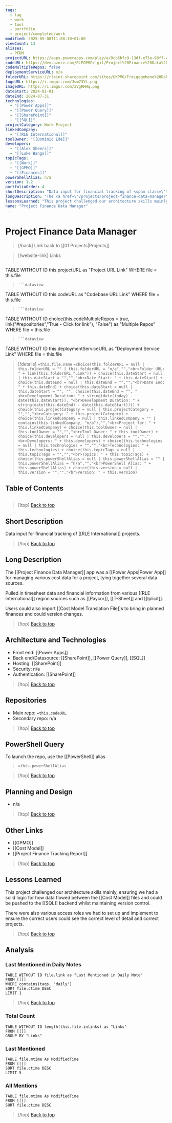 ```yaml
---
tags:
  - tag
  - work
  - tool
  - portfolio
  - project/completed/work
modified: 2025-09-08T11:08:10+01:00
viewCount: 13
aliases:
  - PFDM
projectURL: https://apps.powerapps.com/play/e/9cb5bfc9-13df-e75e-98ff-a4782f9d0f48/a/2f37da68-ee87-4e33-854b-8598826a866f?tenantId=6422ff1a-f3b5-4450-9230-ad4241884bf4&hint=d7be4b55-aa62-4dec-8fe2-a4738bd94489&sourcetime=1707918756797
codeURL: https://dev.azure.com/RLEGPMO/_git/Project%20Finance%20Data%20Manager
codeMultipleRepos: false
deploymentServiceURL: n/a
folderURL: https://rleint.sharepoint.com/sites/UKPMO/Freigegebene%20Dokumente/Forms/AllItems.aspx?id=%2Fsites%2FUKPMO%2FFreigegebene%20Dokumente%2FGeneral%2FTools%2FProject%20Finance%20Data%20Manager&viewid=5f4536b9%2D13eb%2D4e4d%2Dbf13%2D48ab749b5169
logoURL: https://i.imgur.com/Jsm73YL.png
imageURL: https://i.imgur.com/aVgRHHq.png
dateStart: 2024-01-01
dateEnd: 2024-07-31
technologies:
  - "[[Power Apps]]"
  - "[[Power Query]]"
  - "[[SharePoint]]"
  - "[[SQL]]"
projectCategory: Work Project
linkedCompany:
  - "[[RLE International]]"
toolOwner: "[[Dominic Ede]]"
developers:
  - "[[Alex Sheers]]"
  - "[[Luke Bangs]]"
topicTags:
  - "[[Work]]"
  - "[[GPMO]]"
  - "[[Finances]]"
powerShellAlias: n/a
version: 1.2
portfolioOrder: 4
shortDescription: "Data input for financial tracking of <span class=\"theme-link\">RLE International</span> projects."
longDescription: "The <a href=\"/projects/project-finance-data-manager\" class=\"theme-link\">Project Finance Data Manager</a> app was a <span class=\"theme-link\">Power App</span> for managing various cost data for a project, tying together several data sources.<br><br>Pulled in timesheet data and financial information from various <span class=\"theme-link\">RLE International</span> region sources such as <span class=\"theme-link\">Paycor</span>, <span class=\"theme-link\">T-Sheet</span> and <span class=\"theme-link\">Iplicit</span>.<br><br>Users could also import <a href=\"/projects/cost-model-translation-file\" class=\"theme-link\">Cost Model Translation File</a>s to bring in planned finances and could version changes."
lessonsLearned: "This project challenged our architecture skills mainly, ensuring we had a solid logic for how data flowed between the <a href=\"/projects/cost-model\" class=\"theme-link\">Cost Model</a> files and could be pushed to the <span class=\"theme-link\">SQL</span> backend whilst maintaining version control.<br><br>There were also various access roles we had to set up and implement to ensure the correct users could see the correct level of detail and correct projects."
name: "Project Finance Data Manager"
---
```

# Project Finance Data Manager

> [!back] Link back to [[01 Projects|Projects]]

>[!website-link] Links
> ```dataview
TABLE WITHOUT ID this.projectURL as "Project URL Link"
WHERE file = this.file
>```
>```dataview
TABLE WITHOUT ID this.codeURL as "Codebase URL Link"
WHERE file = this.file
>```
>```dataview
TABLE WITHOUT ID choice(this.codeMultipleRepos = true, link("#repositories","True - Click for link"), "False") as "Multiple Repos"
WHERE file = this.file
>```
>```dataview
TABLE WITHOUT ID this.deploymentServiceURL as "Deployment Service Link"
WHERE file = this.file

>[!details]  `=this.file.name`
>`=choice(this.folderURL = null | this.folderURL = "" | this.folderURL = "n/a","","<br>Folder URL: " + link(this.folderURL,"Link")) + choice(this.dateStart = null | this.dateStart = "","","<br>Date Start: " + this.dateStart) + choice(this.dateEnd = null | this.dateEnd = "","","<br>Date End: " + this.dateEnd) + choice(this.dateStart = null | this.dateStart = "", "", choice(this.dateEnd = "", "<br>Development Duration: " + string(date(today) - date(this.dateStart)), "<br>Development Duration: " + string(date(this.dateEnd) - date(this.dateStart)))) + choice(this.projectCategory = null | this.projectCategory = "","","<br>Category: " + this.projectCategory) + choice(this.linkedCompany = null | this.linkedCompany = "" | contains(this.linkedCompany, "n/a"),"","<br>Project for: " + this.linkedCompany) + choice(this.toolOwner = null | this.toolOwner = "","","<br>Tool Owner: " + this.toolOwner) + choice(this.developers = null | this.developers = "","","<br>Developers: " + this.developers) + choice(this.technologies = null | this.technologies = "","","<br>Technologies: " + this.technologies) + choice(this.topicTags = null | this.topicTags = "","","<br>Topics: " + this.topicTags) + choice(this.powerShellAlias = null | this.powerShellAlias = "" | this.powerShellAlias = "n/a","","<br>PowerShell Alias: " + this.powerShellAlias) + choice(this.version = null | this.version = "","","<br>Version: " + this.version)`

## Table of Contents

```table-of-contents
```

>[!top] [Back to top](#Table%20of%20Contents)

## Short Description

Data input for financial tracking of [[RLE International]] projects.

>[!top] [Back to top](#Table%20of%20Contents)

## Long Description

The [[Project Finance Data Manager]] app was a [[Power Apps|Power App]] for managing various cost data for a project, tying together several data sources.

Pulled in timesheet data and financial information from various [[RLE International]] region sources such as [[Paycor]], [[T-Sheet]] and [[Iplicit]].

Users could also import [[Cost Model Translation File]]s to bring in planned finances and could version changes.

>[!top] [Back to top](#Table%20of%20Contents)

## Architecture and Technologies

- Front end: [[Power Apps]]
- Back end/Datasource: [[SharePoint]], [[Power Query]], [[SQL]]
- Hosting: [[SharePoint]]
- Security: n/a
- Authentication: [[SharePoint]]

>[!top] [Back to top](#Table%20of%20Contents)

## Repositories

- Main repo: `=this.codeURL`
- Secondary repo: n/a

>[!top] [Back to top](#Table%20of%20Contents)

## PowerShell Query

To launch the repo, use the [[PowerShell]] alias 

> `=this.powerShellAlias`

>[!top] [Back to top](#Table%20of%20Contents)

## Planning and Design

- n/a

>[!top] [Back to top](#Table%20of%20Contents)

## Other Links

- [[GPMO]]
- [[Cost Model]]
- [[Project Finance Tracking Report]]

>[!top] [Back to top](#Table%20of%20Contents)

## Lessons Learned

This project challenged our architecture skills mainly, ensuring we had a solid logic for how data flowed between the [[Cost Model]] files and could be pushed to the [[SQL]] backend whilst maintaining version control.

There were also various access roles we had to set up and implement to ensure the correct users could see the correct level of detail and correct projects.

>[!top] [Back to top](#Table%20of%20Contents)

## Analysis

### Last Mentioned in Daily Notes

```dataview
TABLE WITHOUT ID file.link as "Last Mentioned in Daily Note"
FROM [[]]
WHERE contains(tags, "daily")
SORT file.ctime DESC
LIMIT 1
```

>[!top] [Back to top](#Table%20of%20Contents)

### Total Count

```dataview
TABLE WITHOUT ID length(this.file.inlinks) as "Links"
FROM [[]]
GROUP BY "Links"
```

### Last Mentioned

```dataview
TABLE file.mtime As ModifiedTime
FROM [[]]
SORT file.ctime DESC
LIMIT 5
```

### All Mentions

```dataview
TABLE file.mtime As ModifiedTime
FROM [[]]
SORT file.ctime DESC
```

>[!top] [Back to top](#Table%20of%20Contents)